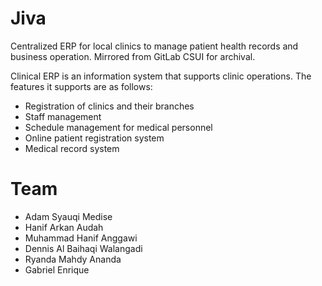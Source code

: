 # Jiva
Centralized ERP for local clinics to manage patient health records and business operation. Mirrored from GitLab CSUI for archival.

Clinical ERP is an information system that supports clinic operations. The features it supports are as follows:
- Registration of clinics and their branches
- Staff management
- Schedule management for medical personnel
- Online patient registration system
- Medical record system

# Team
- Adam Syauqi Medise  
- Hanif Arkan Audah  
- Muhammad Hanif Anggawi        
- Dennis Al Baihaqi Walangadi    
- Ryanda Mahdy Ananda           
- Gabriel Enrique    
